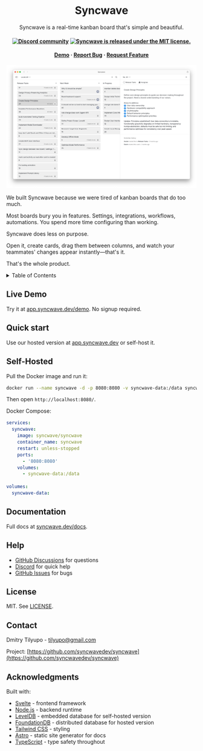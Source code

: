 <h1 align="center">Syncwave</h1>

<p align="center">
  Syncwave is a real-time kanban board that's simple and beautiful.
</p>
<h4 align="center">
  <a href="https://discord.com/invite/FzQjQVFdQz">
    <img src="https://img.shields.io/badge/Chat%20on-Discord-%235766f2?style=for-the-badge" alt="Discord community" /></a>
  <a href="https://github.com/syncwavedev/syncwave/blob/main/LICENSE">
    <img src="https://img.shields.io/badge/license-MIT-green?style=for-the-badge" alt="Syncwave is released under the MIT license." /></a>
</h4>
<h4 align="center">
  <a href="https://app.syncwave.dev/demo">Demo</a>
  &middot;
  <a href="https://github.com/syncwavedev/syncwave/issues/new?labels=bug&template=bug-report---.md">Report Bug</a>
  &middot;
  <a href="https://github.com/syncwavedev/syncwave/issues/new?labels=enhancement&template=feature-request---.md">Request Feature</a>

</h4>

<picture>
    <source media="(prefers-color-scheme: dark)" srcset="./packages/www/src/assets/syncwave-window-screenshot-dark-v2.png">
    <source media="(prefers-color-scheme: light)" srcset="./packages/www/src/assets/syncwave-window-screenshot-light-v2.png">
    <img alt="Syncwave Screenshot" src="./packages/www/src/assets/syncwave-window-screenshot-light-v2.png">
</picture>

We built Syncwave because we were tired of kanban boards that do too much.

Most boards bury you in features. Settings, integrations, workflows, automations. You spend more time configuring than working.

Syncwave does less on purpose.

Open it, create cards, drag them between columns, and watch your teammates' changes appear instantly—that's it.

That's the whole product.

<details>
  <summary>Table of Contents</summary>
  <ol>
    <li><a href="#quick-start">Quick start</a></li>
    <li><a href="#self-hosted">Self-Hosted</a></li>
    <li><a href="#documentation">Documentation</a></li>
    <li><a href="#help">Help</a></li>
    <li><a href="#license">License</a></li>
    <li><a href="#contact">Contact</a></li>
    <li><a href="#acknowledgments">Acknowledgments</a></li>
  </ol>
</details>

## Live Demo

Try it at [app.syncwave.dev/demo](https://app.syncwave.dev/demo). No signup required.

## Quick start

Use our hosted version at [app.syncwave.dev](https://app.syncwave.dev) or self-host it.

## Self-Hosted

Pull the Docker image and run it:

```sh
docker run --name syncwave -d -p 8080:8080 -v syncwave-data:/data syncwave/syncwave
```

Then open `http://localhost:8080/`.

Docker Compose:

```yaml
services:
  syncwave:
    image: syncwave/syncwave
    container_name: syncwave
    restart: unless-stopped
    ports:
      - '8080:8080'
    volumes:
      - syncwave-data:/data

volumes:
  syncwave-data:
```

## Documentation

Full docs at [syncwave.dev/docs](https://www.syncwave.dev/docs).

## Help

- [GitHub Discussions](https://github.com/syncwavedev/syncwave/discussions/new/choose) for questions
- [Discord](https://discord.com/invite/FzQjQVFdQz) for quick help
- [GitHub Issues](https://github.com/syncwavedev/syncwave/issues) for bugs

## License

MIT. See [LICENSE](./LICENSE).

## Contact

Dmitry Tilyupo - tilyupo@gmail.com

Project: [https://github.com/syncwavedev/syncwave](https://github.com/syncwavedev/syncwave)

## Acknowledgments

Built with:

- [Svelte](https://github.com/sveltejs/svelte) - frontend framework
- [Node.js](https://github.com/nodejs/node) - backend runtime
- [LevelDB](https://github.com/google/leveldb) - embedded database for self-hosted version
- [FoundationDB](https://github.com/apple/foundationdb) - distributed database for hosted version
- [Tailwind CSS](https://github.com/tailwindlabs/tailwindcss) - styling
- [Astro](https://github.com/withastro/astro) - static site generator for docs
- [TypeScript](https://github.com/microsoft/TypeScript) - type safety throughout
